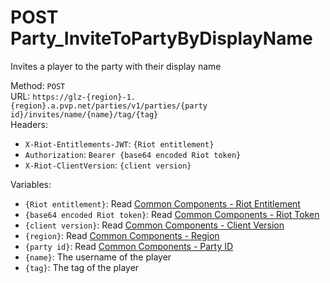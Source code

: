 <!--

This file is automatically generated!
Do not edit it directly!
See https://github.com/techchrism/valorant-api-docs/blob/trunk/contributing.md for more information.

-->

# POST Party_InviteToPartyByDisplayName

Invites a player to the party with their display name  


Method: `POST`  
URL: `https://glz-{region}-1.{region}.a.pvp.net/parties/v1/parties/{party id}/invites/name/{name}/tag/{tag}`  
Headers:
 - `X-Riot-Entitlements-JWT`: `{Riot entitlement}`
 - `Authorization`: `Bearer {base64 encoded Riot token}`
 - `X-Riot-ClientVersion`: `{client version}`

Variables:
 - `{Riot entitlement}`: Read [Common Components - Riot Entitlement](../common-components.md#riot-entitlement)
 - `{base64 encoded Riot token}`: Read [Common Components - Riot Token](../common-components.md#riot-token)
 - `{client version}`: Read [Common Components - Client Version](../common-components.md#client-version)
 - `{region}`: Read [Common Components - Region](../common-components.md#region)
 - `{party id}`: Read [Common Components - Party ID](../common-components.md#party-id)
 - `{name}`: The username of the player
 - `{tag}`: The tag of the player

